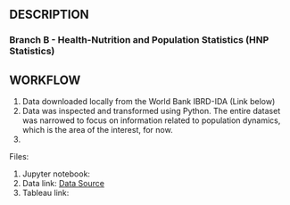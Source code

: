 ## DESCRIPTION

### Branch B - Health-Nutrition and Population Statistics (HNP Statistics)


## WORKFLOW

1. Data downloaded locally from the World Bank IBRD-IDA (Link below) 
2. Data was inspected and transformed using Python. The entire dataset was narrowed to focus on information related to population dynamics, which is the area of the interest, for now.
3.  

Files:

1. Jupyter notebook:
2. Data link: [Data Source](https://datacatalog.worldbank.org/search/dataset/0037652/Health-Nutrition-and-Population-Statistics)
3. Tableau link: 
